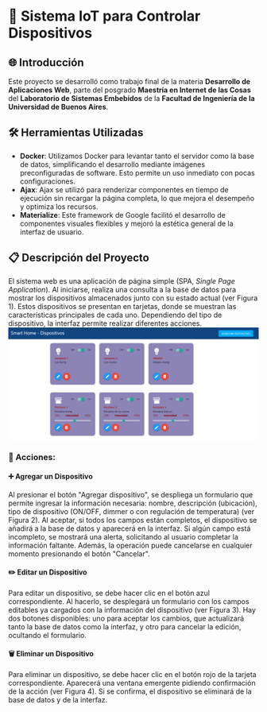 # 📡 Sistema IoT para Controlar Dispositivos

## 🌐 Introducción
Este proyecto se desarrolló como trabajo final de la materia **Desarrollo de Aplicaciones Web**, parte del posgrado **Maestría en Internet de las Cosas** del **Laboratorio de Sistemas Embebidos** de la **Facultad de Ingeniería de la Universidad de Buenos Aires**.

## 🛠️ Herramientas Utilizadas
- **Docker**: Utilizamos Docker para levantar tanto el servidor como la base de datos, simplificando el desarrollo mediante imágenes preconfiguradas de software. Esto permite un uso inmediato con pocas configuraciones.
- **Ajax**: Ajax se utilizó para renderizar componentes en tiempo de ejecución sin recargar la página completa, lo que mejora el desempeño y optimiza los recursos.
- **Materialize**: Este framework de Google facilitó el desarrollo de componentes visuales flexibles y mejoró la estética general de la interfaz de usuario.

## 📋 Descripción del Proyecto
El sistema web es una aplicación de página simple (SPA, *Single Page Application*). Al iniciarse, realiza una consulta a la base de datos para mostrar los dispositivos almacenados junto con su estado actual (ver Figura 1). Estos dispositivos se presentan en tarjetas, donde se muestran las características principales de cada uno. Dependiendo del tipo de dispositivo, la interfaz permite realizar diferentes acciones.
![Figura 1](images/Figura1.png)

### 📂 Acciones:

#### ➕ Agregar un Dispositivo
Al presionar el botón "Agregar dispositivo", se despliega un formulario que permite ingresar la información necesaria: nombre, descripción (ubicación), tipo de dispositivo (ON/OFF, dimmer o con regulación de temperatura) (ver Figura 2). Al aceptar, si todos los campos están completos, el dispositivo se añadirá a la base de datos y aparecerá en la interfaz. Si algún campo está incompleto, se mostrará una alerta, solicitando al usuario completar la información faltante. Además, la operación puede cancelarse en cualquier momento presionando el botón "Cancelar".

#### ✏️ Editar un Dispositivo
Para editar un dispositivo, se debe hacer clic en el botón azul correspondiente. Al hacerlo, se desplegará un formulario con los campos editables ya cargados con la información del dispositivo (ver Figura 3). Hay dos botones disponibles: uno para aceptar los cambios, que actualizará tanto la base de datos como la interfaz, y otro para cancelar la edición, ocultando el formulario.

#### 🗑️ Eliminar un Dispositivo
Para eliminar un dispositivo, se debe hacer clic en el botón rojo de la tarjeta correspondiente. Aparecerá una ventana emergente pidiendo confirmación de la acción (ver Figura 4). Si se confirma, el dispositivo se eliminará de la base de datos y de la interfaz.
